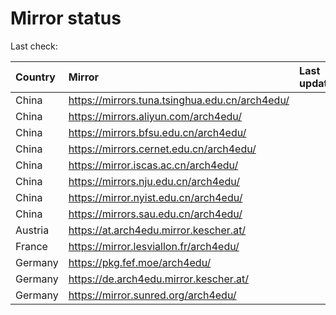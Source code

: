 <script src="./time.js"></script>
# Mirror status
Last check: <script type="text/javascript">localize(1728451362.1619723);</script>

|Country|Mirror|Last update|
|:------|:-----|:----------|
|China|https://mirrors.tuna.tsinghua.edu.cn/arch4edu/|<script type="text/javascript">localize(1728369811);</script>|
|China|https://mirrors.aliyun.com/arch4edu/|<script type="text/javascript">localize(1728369811);</script>|
|China|https://mirrors.bfsu.edu.cn/arch4edu/|<script type="text/javascript">localize(1728369811);</script>|
|China|https://mirrors.cernet.edu.cn/arch4edu/|<script type="text/javascript">localize(1728369811);</script>|
|China|https://mirror.iscas.ac.cn/arch4edu/|<script type="text/javascript">localize(1728369811);</script>|
|China|https://mirrors.nju.edu.cn/arch4edu/|<script type="text/javascript">localize(1728369811);</script>|
|China|https://mirror.nyist.edu.cn/arch4edu/|<script type="text/javascript">localize(1728369811);</script>|
|China|https://mirrors.sau.edu.cn/arch4edu/|<script type="text/javascript">localize(1728369811);</script>|
|Austria|https://at.arch4edu.mirror.kescher.at/|<script type="text/javascript">localize(1728369811);</script>|
|France|https://mirror.lesviallon.fr/arch4edu/|<script type="text/javascript">localize(1728369811);</script>|
|Germany|https://pkg.fef.moe/arch4edu/|<script type="text/javascript">localize(1728369811);</script>|
|Germany|https://de.arch4edu.mirror.kescher.at/|<script type="text/javascript">localize(1728369811);</script>|
|Germany|https://mirror.sunred.org/arch4edu/|<script type="text/javascript">localize(1728369811);</script>|

<script src="./tablefilter/tablefilter.js"></script>
<script src="./table.js"></script>